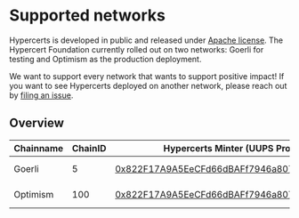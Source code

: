# Supported networks

Hypercerts is developed in public and released under [Apache license](https://github.com/hypercerts-org/hypercerts/blob/main/LICENSE). The Hypercert Foundation currently rolled out on two networks: Goerli for testing and Optimism as the production deployment.

We want to support every network that wants to support positive impact!
If you want to see Hypercerts deployed on another network, please reach out by [filing an issue](https://github.com/hypercerts-org/hypercerts/issues).

## Overview

| Chainname | ChainID | Hypercerts Minter (UUPS Proxy)                                                                                                   | Subgraph                                                                                                       | Notes      |
| --------- | ------- | -------------------------------------------------------------------------------------------------------------------------------- | -------------------------------------------------------------------------------------------------------------- | ---------- |
| Goerli    | 5       | [0x822F17A9A5EeCFd66dBAFf7946a8071C265D1d07](https://goerli.etherscan.io/address/0x822F17A9A5EeCFd66dBAFf7946a8071C265D1d07)     | [Goerli Subgraph](https://thegraph.com/hosted-service/subgraph/hypercerts-admin/hypercerts-testnet)            | Testnet    |
| Optimism  | 100     | [0x822F17A9A5EeCFd66dBAFf7946a8071C265D1d07](https://optimistic.etherscan.io/address/0x822F17A9A5EeCFd66dBAFf7946a8071C265D1d07) | [Optimism Subgraph](https://thegraph.com/hosted-service/subgraph/hypercerts-admin/hypercerts-optimism-mainnet) | Production |
